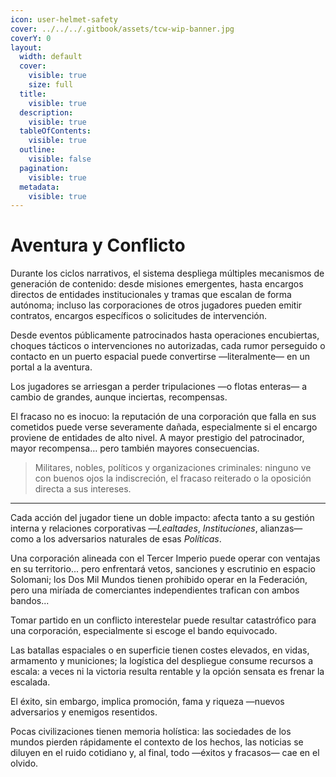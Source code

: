 ```yaml
---
icon: user-helmet-safety
cover: ../../../.gitbook/assets/tcw-wip-banner.jpg
coverY: 0
layout:
  width: default
  cover:
    visible: true
    size: full
  title:
    visible: true
  description:
    visible: true
  tableOfContents:
    visible: true
  outline:
    visible: false
  pagination:
    visible: true
  metadata:
    visible: true
---
```


# Aventura y Conflicto

Durante los ciclos narrativos, el sistema despliega múltiples mecanismos de generación de contenido: desde misiones emergentes, hasta encargos directos de entidades institucionales y tramas que escalan de forma autónoma; incluso las corporaciones de otros jugadores pueden emitir contratos, encargos específicos o solicitudes de intervención.

Desde eventos públicamente patrocinados hasta operaciones encubiertas, choques tácticos o intervenciones no autorizadas, cada rumor perseguido o contacto en un puerto espacial puede convertirse —literalmente— en un portal a la aventura.

Los jugadores se arriesgan a perder tripulaciones —o flotas enteras— a cambio de grandes, aunque inciertas, recompensas.

El fracaso no es inocuo: la reputación de una corporación que falla en sus cometidos puede verse severamente dañada, especialmente si el encargo proviene de entidades de alto nivel. A mayor prestigio del patrocinador, mayor recompensa… pero también mayores consecuencias.

> Militares, nobles, políticos y organizaciones criminales: ninguno ve con buenos ojos la indiscreción, el fracaso reiterado o la oposición directa a sus intereses.

***

Cada acción del jugador tiene un doble impacto: afecta tanto a su gestión interna y relaciones corporativas —_Lealtades_, _Instituciones_, alianzas— como a los adversarios naturales de esas _Políticas_.

Una corporación alineada con el Tercer Imperio puede operar con ventajas en su territorio... pero enfrentará vetos, sanciones y escrutinio en espacio Solomani; los Dos Mil Mundos tienen prohibido operar en la Federación, pero una miríada de comerciantes independientes trafican con ambos bandos...

Tomar partido en un conflicto interestelar puede resultar catastrófico para una corporación, especialmente si escoge el bando equivocado.

Las batallas espaciales o en superficie tienen costes elevados, en vidas, armamento y municiones; la logística del despliegue consume recursos a escala: a veces ni la victoria resulta rentable y la opción sensata es frenar la escalada.

El éxito, sin embargo, implica promoción, fama y riqueza —nuevos adversarios y enemigos resentidos.

Pocas civilizaciones tienen memoria holística: las sociedades de los mundos pierden rápidamente el contexto de los hechos, las noticias se diluyen en el ruido cotidiano y, al final, todo —éxitos y fracasos— cae en el olvido.
